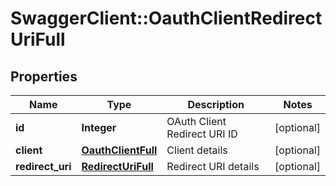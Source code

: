 # SwaggerClient::OauthClientRedirectUriFull

## Properties
Name | Type | Description | Notes
------------ | ------------- | ------------- | -------------
**id** | **Integer** | OAuth Client Redirect URI ID | [optional] 
**client** | [**OauthClientFull**](OauthClientFull.md) | Client details | [optional] 
**redirect_uri** | [**RedirectUriFull**](RedirectUriFull.md) | Redirect URI details | [optional] 


